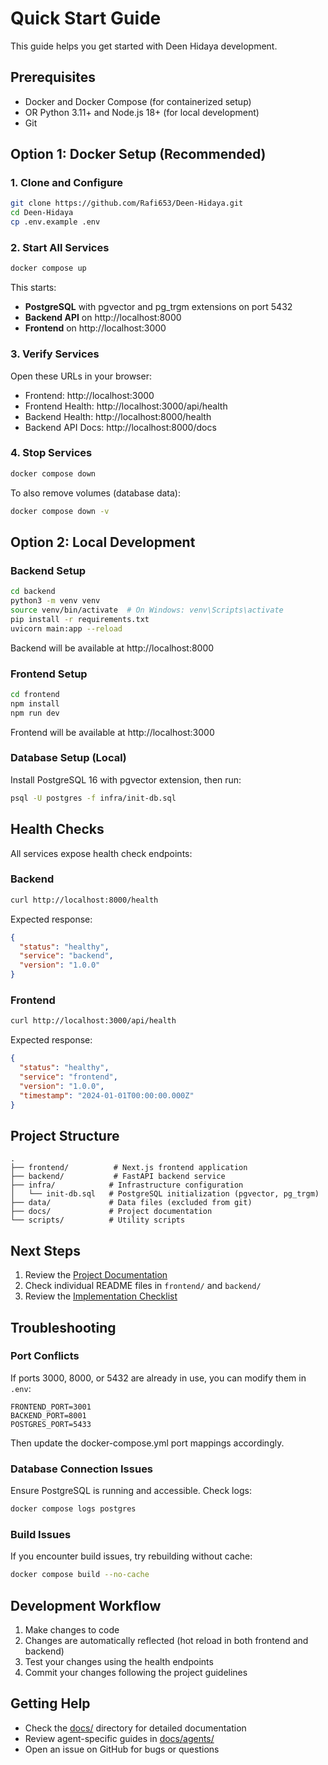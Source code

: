 # Quick Start Guide

This guide helps you get started with Deen Hidaya development.

## Prerequisites

- Docker and Docker Compose (for containerized setup)
- OR Python 3.11+ and Node.js 18+ (for local development)
- Git

## Option 1: Docker Setup (Recommended)

### 1. Clone and Configure

```bash
git clone https://github.com/Rafi653/Deen-Hidaya.git
cd Deen-Hidaya
cp .env.example .env
```

### 2. Start All Services

```bash
docker compose up
```

This starts:
- **PostgreSQL** with pgvector and pg_trgm extensions on port 5432
- **Backend API** on http://localhost:8000
- **Frontend** on http://localhost:3000

### 3. Verify Services

Open these URLs in your browser:
- Frontend: http://localhost:3000
- Frontend Health: http://localhost:3000/api/health
- Backend Health: http://localhost:8000/health
- Backend API Docs: http://localhost:8000/docs

### 4. Stop Services

```bash
docker compose down
```

To also remove volumes (database data):
```bash
docker compose down -v
```

## Option 2: Local Development

### Backend Setup

```bash
cd backend
python3 -m venv venv
source venv/bin/activate  # On Windows: venv\Scripts\activate
pip install -r requirements.txt
uvicorn main:app --reload
```

Backend will be available at http://localhost:8000

### Frontend Setup

```bash
cd frontend
npm install
npm run dev
```

Frontend will be available at http://localhost:3000

### Database Setup (Local)

Install PostgreSQL 16 with pgvector extension, then run:

```bash
psql -U postgres -f infra/init-db.sql
```

## Health Checks

All services expose health check endpoints:

### Backend
```bash
curl http://localhost:8000/health
```

Expected response:
```json
{
  "status": "healthy",
  "service": "backend",
  "version": "1.0.0"
}
```

### Frontend
```bash
curl http://localhost:3000/api/health
```

Expected response:
```json
{
  "status": "healthy",
  "service": "frontend",
  "version": "1.0.0",
  "timestamp": "2024-01-01T00:00:00.000Z"
}
```

## Project Structure

```
.
├── frontend/          # Next.js frontend application
├── backend/           # FastAPI backend service
├── infra/            # Infrastructure configuration
│   └── init-db.sql   # PostgreSQL initialization (pgvector, pg_trgm)
├── data/             # Data files (excluded from git)
├── docs/             # Project documentation
└── scripts/          # Utility scripts
```

## Next Steps

1. Review the [Project Documentation](docs/AGENTS.md)
2. Check individual README files in `frontend/` and `backend/`
3. Review the [Implementation Checklist](docs/IMPLEMENTATION_CHECKLIST.md)

## Troubleshooting

### Port Conflicts

If ports 3000, 8000, or 5432 are already in use, you can modify them in `.env`:

```env
FRONTEND_PORT=3001
BACKEND_PORT=8001
POSTGRES_PORT=5433
```

Then update the docker-compose.yml port mappings accordingly.

### Database Connection Issues

Ensure PostgreSQL is running and accessible. Check logs:

```bash
docker compose logs postgres
```

### Build Issues

If you encounter build issues, try rebuilding without cache:

```bash
docker compose build --no-cache
```

## Development Workflow

1. Make changes to code
2. Changes are automatically reflected (hot reload in both frontend and backend)
3. Test your changes using the health endpoints
4. Commit your changes following the project guidelines

## Getting Help

- Check the [docs/](docs/) directory for detailed documentation
- Review agent-specific guides in [docs/agents/](docs/agents/)
- Open an issue on GitHub for bugs or questions
